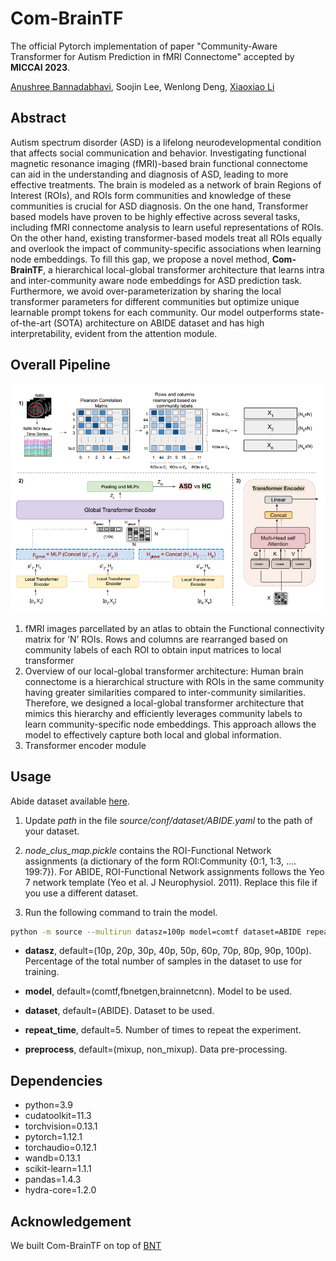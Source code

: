 # Com-BrainTF
The official Pytorch implementation of paper "Community-Aware Transformer for Autism Prediction in fMRI Connectome" accepted by **MICCAI 2023**.

[Anushree Bannadabhavi](https://anushreebannadabhavi.github.io/), Soojin Lee, Wenlong Deng, [Xiaoxiao Li](https://xxlya.github.io/xiaoxiao/)

## Abstract

Autism spectrum disorder (ASD) is a lifelong neurodevelopmental condition that affects social communication and behavior. Investigating functional magnetic resonance imaging (fMRI)-based brain functional connectome can aid in the understanding and diagnosis of ASD, leading to more effective treatments. The brain is modeled as a network of brain Regions of Interest (ROIs), and ROIs form communities and knowledge of these communities is crucial for ASD diagnosis. On the one hand, Transformer based models have proven to be highly effective across several tasks, including fMRI connectome analysis to learn useful representations of ROIs. On the other hand, existing transformer-based models treat all ROIs equally and overlook the impact of community-specific associations when learning node embeddings. To fill this gap, we propose a novel method, **Com-BrainTF**, a hierarchical local-global transformer architecture that learns intra and inter-community aware node embeddings for ASD prediction task. Furthermore, we avoid over-parameterization by sharing the local transformer parameters for different communities but optimize unique learnable prompt tokens for each community. Our model outperforms state-of-the-art (SOTA) architecture on ABIDE dataset and has high interpretability, evident from the attention module.

## Overall Pipeline

![architecture](./img/method.png)

1) fMRI images parcellated by an atlas to obtain the Functional connectivity matrix for ’N’ ROIs. Rows and columns are rearranged based on community labels of
each ROI to obtain input matrices to local transformer
2) Overview of our local-global transformer architecture: Human brain connectome is a hierarchical structure with ROIs in the same community having greater similarities compared to inter-community similarities. Therefore, we designed a local-global transformer architecture that mimics this hierarchy and efficiently leverages community labels to learn community-specific node embeddings. This approach allows the model to effectively capture both local and global information.
3) Transformer encoder module

## Usage

Abide dataset available [here](https://drive.google.com/file/d/1rTmBuLbMNu-vW7g43eSu21ur1Sc4oVHh/view?usp=sharing).

1. Update *path* in the file *source/conf/dataset/ABIDE.yaml* to the path of your dataset.

2. *node_clus_map.pickle* contains the ROI-Functional Network assignments (a dictionary of the form ROI:Community {0:1, 1:3, .... 199:7}). 
For ABIDE, ROI-Functional Network assignments follows the Yeo 7 network template (Yeo et al. J Neurophysiol. 2011). Replace this file if you use a different dataset.

3. Run the following command to train the model.

```bash
python -m source --multirun datasz=100p model=comtf dataset=ABIDE repeat_time=5 preprocess=non_mixup
```
- **datasz**, default=(10p, 20p, 30p, 40p, 50p, 60p, 70p, 80p, 90p, 100p). Percentage of the total number of samples in the dataset to use for training.

- **model**, default=(comtf,fbnetgen,brainnetcnn). Model to be used.

- **dataset**, default=(ABIDE). Dataset to be used.

- **repeat_time**, default=5. Number of times to repeat the experiment.

- **preprocess**, default=(mixup, non_mixup). Data pre-processing.

## Dependencies

  - python=3.9
  - cudatoolkit=11.3
  - torchvision=0.13.1
  - pytorch=1.12.1
  - torchaudio=0.12.1
  - wandb=0.13.1
  - scikit-learn=1.1.1
  - pandas=1.4.3
  - hydra-core=1.2.0

## Acknowledgement

We built Com-BrainTF on top of [BNT](https://github.com/Wayfear/BrainNetworkTransformer/tree/main)
